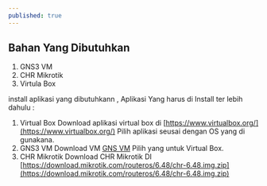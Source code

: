 ```yaml
---
published: true
---
```

## Bahan Yang Dibutuhkan
   1. GNS3 VM
   2. CHR Mikrotik
   3. Virtula Box
   
   install aplikasi yang dibutuhkann , Aplikasi Yang harus di Install ter lebih dahulu :

   1. Virtual Box 
	  Download aplikasi virtual box di [https://www.virtualbox.org/](https://www.virtualbox.org/) Pilih aplikasi seusai       dengan OS yang di gunakana. 
   2. GNS3 VM 
   	  Download VM  [GNS VM](https://www.gns3.com/software/download-vm) Pilih yang untuk Virtual Box.
   3. CHR Mikrotik
      Download CHR Mikrotik  DI [https://download.mikrotik.com/routeros/6.48/chr-6.48.img.zip](https://download.mikrotik.com/routeros/6.48/chr-6.48.img.zip)
